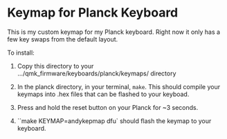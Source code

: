 # Keymap for Planck Keyboard

This is my custom keymap for my Planck keyboard. Right now it only has a few key swaps from the default layout.

To install:

1. Copy this directory to your .../qmk_firmware/keyboards/planck/keymaps/ directory
2. In the planck directory, in your terminal,  `make`. This should compile your keymaps into .hex files that can be flashed to your keyboad.

3. Press and hold the reset button on your Planck for ~3 seconds.

4. ``make KEYMAP=andykepmap dfu` should flash the keymap to your keyboard.
